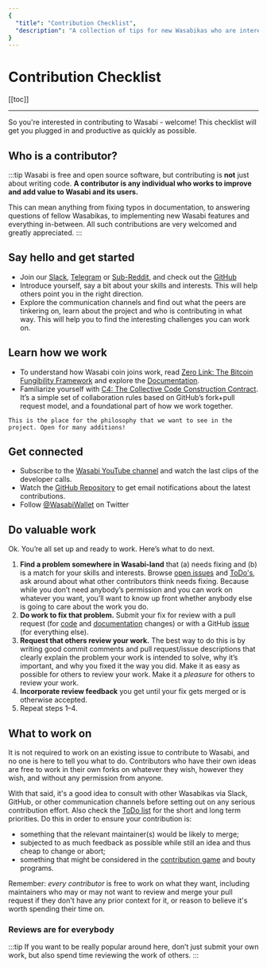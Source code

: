 ```yaml
---
{
  "title": "Contribution Checklist",
  "description": "A collection of tips for new Wasabikas who are interested in supporting Wasabi. Here you find all the details to enable a swift start to your contribution."
}
---
```




# Contribution Checklist

[[toc]]

---

So you're interested in contributing to Wasabi - welcome!
This checklist will get you plugged in and productive as quickly as possible.

## Who is a contributor?
:::tip
Wasabi is free and open source software, but contributing is **not** just about writing code.
**A contributor is any individual who works to improve and add value to Wasabi and its users.**

This can mean anything from fixing typos in documentation, to answering questions of fellow Wasabikas, to implementing new Wasabi features and everything in-between.
All such contributions are very welcomed and greatly appreciated.
:::

## Say hello and get started
- Join our [Slack](https://join.slack.com/t/tumblebit/shared_invite/enQtNjQ1MTQ2NzQ1ODI0LWIzOTg5YTM3YmNkOTg1NjZmZTQ3NmM1OTAzYmQyYzk1M2M0MTdlZDk2OTQwNzFiNTg1ZmExNzM0NjgzY2M0Yzg), [Telegram](https://t.me/WasabiWallet) or [Sub-Reddit](https://www.reddit.com/r/WasabiWallet/), and check out the [GitHub](https://github.com/zkSnacks/WalletWasabi)
- Introduce yourself, say a bit about your skills and interests.
This will help others point you in the right direction.
- Explore the communication channels and find out what the peers are tinkering on, learn about the project and who is contributing in what way.
This will help you to find the interesting challenges you can work on.

## Learn how we work
- To understand how Wasabi coin joins work, read [Zero Link: The Bitcoin Fungibility Framework](https://github.com/nopara73/zerolink) and explore the [Documentation](README.md).
- Familiarize yourself with [C4: The Collective Code Construction Contract](https://rfc.unprotocols.org/spec:1/C4/).
It’s a simple set of collaboration rules based on GitHub’s fork+pull request model, and a foundational part of how we work together.

`This is the place for the philosophy that we want to see in the project.
Open for many additions!`

## Get connected
- Subscribe to the [Wasabi YouTube channel](https://www.youtube.com/channel/UCobsrSexTuVkL39mbrQ35VQ) and watch the last clips of the developer calls.
- Watch the [GitHub Repository](https://github.com/zkSnacks/WalletWasabi) to get email notifications about the latest contributions.
- Follow [@WasabiWallet](https://twitter.com/wasabiwallet) on Twitter

## Do valuable work
Ok. You’re all set up and ready to work. Here’s what to do next.
1. **Find a problem somewhere in Wasabi-land** that (a) needs fixing and (b) is a match for your skills and interests.
Browse [open issues](https://github.com/zksnacks/walletwasabi/issues?q=is%3Aissue+is%3Aopen+sort%3Aupdated-desc) and [ToDo's](ToDo.md), ask around about what other contributors think needs fixing.
Because while you don’t need anybody’s permission and you can work on whatever you want, you’ll want to know up front whether anybody else is going to care about the work you do.
2. **Do work to fix that problem.** Submit your fix for review with a pull request (for [code](https://github.com/zkSNACKs/WalletWasabi/pulls?q=is%3Apr+is%3Aopen+sort%3Aupdated-desc) and [documentation](https://github.com/zkSNACKs/WasabiDoc/pulls) changes) or with a GitHub [issue](https://github.com/zksnacks/walletwasabi/issues?q=is%3Aissue+is%3Aopen+sort%3Aupdated-desc) (for everything else).
3. **Request that others review your work.** The best way to do this is by writing good commit comments and pull request/issue descriptions that clearly explain the problem your work is intended to solve, why it’s important, and why you fixed it the way you did.
Make it as easy as possible for others to review your work. Make it a *pleasure* for others to review your work.
4. **Incorporate review feedback** you get until your fix gets merged or is otherwise accepted.
5. Repeat steps 1–4.


## What to work on
It is not required to work on an existing issue to contribute to Wasabi, and no one is here to tell you what to do.
Contributors who have their own ideas are free to work in their own forks on whatever they wish, however they wish, and without any permission from anyone.

With that said, it's a good idea to consult with other Wasabikas via Slack, GitHub, or other communication channels before setting out on any serious contribution effort.
Also check the [ToDo list](ToDo.md) for the short and long term priorities.
Do this in order to ensure your contribution is:

- something that the relevant maintainer(s) would be likely to merge;
- subjected to as much feedback as possible while still an idea and thus cheap to change or abort;
- something that might be considered in the [contribution game](ContributionGame.md) and bouty programs.

Remember: _every contributor_ is free to work on what they want, including maintainers who may or may not want to review and merge your pull request if they don't have any prior context for it, or reason to believe it's worth spending their time on.

### Reviews are for everybody
:::tip
If you want to be really popular around here, don’t just submit your own work, but also spend time reviewing the work of others.
:::
